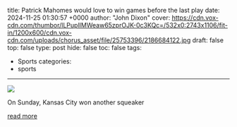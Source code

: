 title: Patrick Mahomes would love to win games before the last play
date: 2024-11-25 01:30:57 +0000
author: "John Dixon"
cover: https://cdn.vox-cdn.com/thumbor/lLPuplIMWeaw65zprOJK-0c3KQc=/532x0:2743x1106/fit-in/1200x600/cdn.vox-cdn.com/uploads/chorus_asset/file/25753396/2186684122.jpg
draft: false
top: false
type: post
hide: false
toc: false
tags:
  - Sports
categories:
  - sports
---

![](https://cdn.vox-cdn.com/thumbor/lLPuplIMWeaw65zprOJK-0c3KQc=/532x0:2743x1106/fit-in/1200x600/cdn.vox-cdn.com/uploads/chorus_asset/file/25753396/2186684122.jpg)

On Sunday, Kansas City won another squeaker

[read more](https://www.arrowheadpride.com/2024/11/24/24305091/chiefs-news-patrick-mahomes-wants-to-win-before-last-play)
